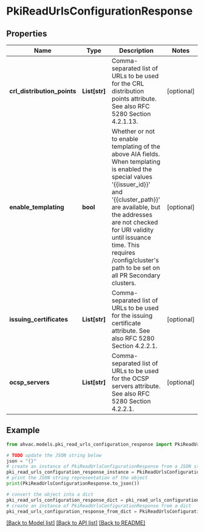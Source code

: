 # PkiReadUrlsConfigurationResponse


## Properties

Name | Type | Description | Notes
------------ | ------------- | ------------- | -------------
**crl_distribution_points** | **List[str]** | Comma-separated list of URLs to be used for the CRL distribution points attribute. See also RFC 5280 Section 4.2.1.13. | [optional] 
**enable_templating** | **bool** | Whether or not to enable templating of the above AIA fields. When templating is enabled the special values &#39;{{issuer_id}}&#39; and &#39;{{cluster_path}}&#39; are available, but the addresses are not checked for URI validity until issuance time. This requires /config/cluster&#39;s path to be set on all PR Secondary clusters. | [optional] 
**issuing_certificates** | **List[str]** | Comma-separated list of URLs to be used for the issuing certificate attribute. See also RFC 5280 Section 4.2.2.1. | [optional] 
**ocsp_servers** | **List[str]** | Comma-separated list of URLs to be used for the OCSP servers attribute. See also RFC 5280 Section 4.2.2.1. | [optional] 

## Example

```python
from ahvac.models.pki_read_urls_configuration_response import PkiReadUrlsConfigurationResponse

# TODO update the JSON string below
json = "{}"
# create an instance of PkiReadUrlsConfigurationResponse from a JSON string
pki_read_urls_configuration_response_instance = PkiReadUrlsConfigurationResponse.from_json(json)
# print the JSON string representation of the object
print(PkiReadUrlsConfigurationResponse.to_json())

# convert the object into a dict
pki_read_urls_configuration_response_dict = pki_read_urls_configuration_response_instance.to_dict()
# create an instance of PkiReadUrlsConfigurationResponse from a dict
pki_read_urls_configuration_response_from_dict = PkiReadUrlsConfigurationResponse.from_dict(pki_read_urls_configuration_response_dict)
```
[[Back to Model list]](../README.md#documentation-for-models) [[Back to API list]](../README.md#documentation-for-api-endpoints) [[Back to README]](../README.md)


